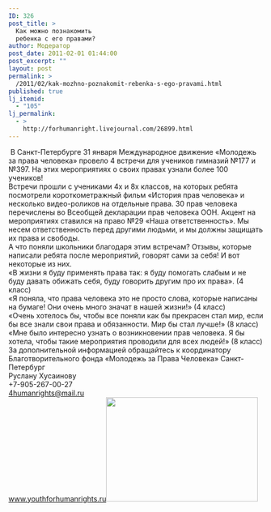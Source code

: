 ```yaml
---
ID: 326
post_title: >
  Как можно познакомить
  ребенка с его правами?
author: Модератор
post_date: 2011-02-01 01:44:00
post_excerpt: ""
layout: post
permalink: >
  /2011/02/kak-mozhno-poznakomit-rebenka-s-ego-pravami.html
published: true
lj_itemid:
  - "105"
lj_permalink:
  - >
    http://forhumanright.livejournal.com/26899.html
---
```

&nbsp;В Санкт-Петербурге 31 января Международное движение &laquo;Молодежь за права человека&raquo; провело 4 встречи для учеников гимназий №177 и №397. На этих мероприятиях о своих правах узнали более 100 учеников!<br />Встречи прошли с учениками 4х и 8х классов, на которых ребята посмотрели короткометражный фильм &laquo;История прав человека&raquo; и несколько видео-роликов на отдельные права. 30 прав человека перечислены во Всеобщей декларации прав человека ООН. Акцент на мероприятиях ставился на право №29 &laquo;Наша ответственность&raquo;. Мы несем ответственность перед другими людьми, и мы должны защищать их права и свободы.<br />А что поняли школьники благодаря этим встречам? Отзывы, которые написали ребята после мероприятий, говорят сами за себя! И вот некоторые из них.<br />&laquo;В жизни я буду применять права так: я буду помогать слабым и не буду давать обижать себя, буду говорить другим про их права&raquo;. (4 класс)<br />&laquo;Я поняла, что права человека это не просто слова, которые написаны на бумаге! Они очень много значат в нашей жизни!&raquo; (4 класс)<br />&laquo;Очень хотелось бы, чтобы все поняли как бы прекрасен стал мир, если бы все знали свои права и обязанности. Мир бы стал лучше!&raquo; (8 класс)<br />&laquo;Мне было интересно узнать о возникновении прав человека. Я бы хотела, чтобы такие мероприятия проводили для всех людей!&raquo; (8 класс)<br />За дополнительной информацией обращайтесь к координатору<br />Благотворительного фонда &laquo;Молодежь за Права Человека&raquo; Санкт-Петербург<br />Руслану Хусаинову<br />+7-905-267-00-27<br />4humanrights@mail.ru<br />www.youthforhumanrights.ru<a href="http://pics.livejournal.com/forhumanright/pic/00005c96/"><img width="300" height="206" border="0" alt="" src="http://pics.livejournal.com/forhumanright/pic/00005c96" /></a>
